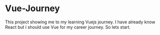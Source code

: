 # Vue-Journey

This project showing me to my learning Vuejs journey. I have already know React but i should use Vue for my career journey. So lets start.
